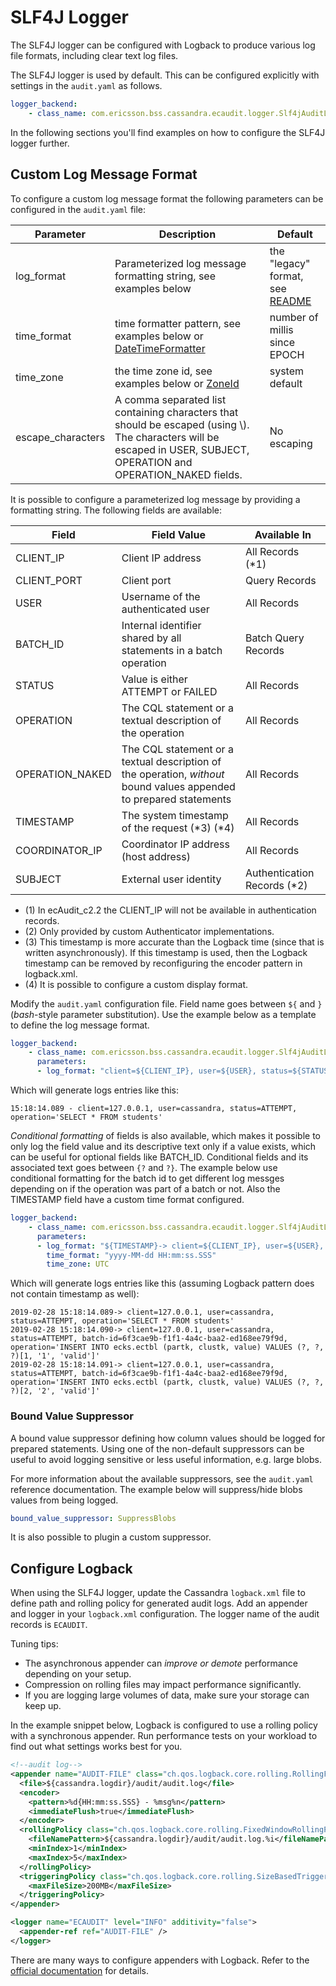# SLF4J Logger

The SLF4J logger can be configured with Logback to produce various log file formats,
including clear text log files.

The SLF4J logger is used by default.
This can be configured explicitly with settings in the ```audit.yaml``` as follows.

```YAML
logger_backend:
    - class_name: com.ericsson.bss.cassandra.ecaudit.logger.Slf4jAuditLogger
```

In the following sections you'll find examples on how to configure the SLF4J logger further.


## Custom Log Message Format

To configure a custom log message format the following parameters can be configured in the ```audit.yaml``` file:

| Parameter         | Description                                                                                                                                                            | Default                                         |
|-------------------|------------------------------------------------------------------------------------------------------------------------------------------------------------------------|-------------------------------------------------|
| log_format        | Parameterized log message formatting string, see examples below                                                                                                        | the "legacy" format, see [README](../README.md) |
| time_format       | time formatter pattern, see examples below or [DateTimeFormatter](https://docs.oracle.com/javase/8/docs/api/java/time/format/DateTimeFormatter.html#patterns)          | number of millis since EPOCH                    |
| time_zone         | the time zone id, see examples below or [ZoneId](https://docs.oracle.com/javase/8/docs/api/java/time/ZoneId.html#of-java.lang.String-)                                 | system default                                  |
| escape_characters | A comma separated list containing characters that should be escaped (using \\). The characters will be escaped in USER, SUBJECT, OPERATION and OPERATION_NAKED fields. | No escaping                                     |

It is possible to configure a parameterized log message by providing a formatting string.
The following fields are available:

| Field          | Field Value                                                       | Available In               |
| -------------- | ----------------------------------------------------------------- | -------------------------- |
| CLIENT_IP      | Client IP address                                                 | All Records (*1)           |
| CLIENT_PORT    | Client port                                                       | Query Records              |
| USER           | Username of the authenticated user                                | All Records                |
| BATCH_ID       | Internal identifier shared by all statements in a batch operation | Batch Query Records        |
| STATUS         | Value is either ATTEMPT or FAILED                                 | All Records                |
| OPERATION      | The CQL statement or a textual description of the operation       | All Records                |
| OPERATION_NAKED | The CQL statement or a textual description of the operation, *without* bound values appended to prepared statements | All Records |
| TIMESTAMP      | The system timestamp of the request (*3) (*4)                     | All Records                |
| COORDINATOR_IP | Coordinator IP address (host address)                             | All Records                |
| SUBJECT        | External user identity                                            | Authentication Records (*2)|

* (1) In ecAudit_c2.2 the CLIENT_IP will not be available in authentication records.
* (2) Only provided by custom Authenticator implementations.
* (3) This timestamp is more accurate than the Logback time (since that is written asynchronously).
      If this timestamp is used, then the Logback timestamp can be removed by reconfiguring the encoder pattern in logback.xml.
* (4) It is possible to configure a custom display format.

Modify the ```audit.yaml``` configuration file.
Field name goes between ```${``` and ```}``` (*bash*-style parameter substitution).
Use the example below as a template to define the log message format.

```YAML
logger_backend:
    - class_name: com.ericsson.bss.cassandra.ecaudit.logger.Slf4jAuditLogger
      parameters:
      - log_format: "client=${CLIENT_IP}, user=${USER}, status=${STATUS}, operation='${OPERATION}'"
```

Which will generate logs entries like this:

```
15:18:14.089 - client=127.0.0.1, user=cassandra, status=ATTEMPT, operation='SELECT * FROM students'
```

*Conditional formatting* of fields is also available, which makes it possible to only log the field value and
its descriptive text only if a value exists, which can be useful for optional fields like BATCH_ID.
Conditional fields and its associated text goes between ```{?``` and ```?}```.
The example below use conditional formatting for the batch id to get different log messges depending on if the operation
was part of a batch or not. Also the TIMESTAMP field have a custom time format configured.

```YAML
logger_backend:
    - class_name: com.ericsson.bss.cassandra.ecaudit.logger.Slf4jAuditLogger
      parameters:
      - log_format: "${TIMESTAMP}-> client=${CLIENT_IP}, user=${USER}, status=${STATUS}, {?batch-id=${BATCH_ID}, ?}operation='${OPERATION}'"
        time_format: "yyyy-MM-dd HH:mm:ss.SSS"
        time_zone: UTC
```

Which will generate logs entries like this (assuming Logback pattern does not contain timestamp as well):

```
2019-02-28 15:18:14.089-> client=127.0.0.1, user=cassandra, status=ATTEMPT, operation='SELECT * FROM students'
2019-02-28 15:18:14.090-> client=127.0.0.1, user=cassandra, status=ATTEMPT, batch-id=6f3cae9b-f1f1-4a4c-baa2-ed168ee79f9d, operation='INSERT INTO ecks.ectbl (partk, clustk, value) VALUES (?, ?, ?)[1, '1', 'valid']'
2019-02-28 15:18:14.091-> client=127.0.0.1, user=cassandra, status=ATTEMPT, batch-id=6f3cae9b-f1f1-4a4c-baa2-ed168ee79f9d, operation='INSERT INTO ecks.ectbl (partk, clustk, value) VALUES (?, ?, ?)[2, '2', 'valid']'
```

### Bound Value Suppressor

A bound value suppressor defining how column values should be logged for prepared statements. Using one of the non-default suppressors
can be useful to avoid logging sensitive or less useful information, e.g. large blobs.

For more information about the available suppressors, see the ```audit.yaml``` reference documentation.
The example below will suppress/hide blobs values from being logged.
```YAML
bound_value_suppressor: SuppressBlobs
```
It is also possible to plugin a custom suppressor.

## Configure Logback

When using the SLF4J logger, update the Cassandra ```logback.xml``` file to define path and rolling policy
for generated audit logs.
Add an appender and logger in your ```logback.xml``` configuration.
The logger name of the audit records is ```ECAUDIT```.

Tuning tips:
* The asynchronous appender can _improve or demote_ performance depending on your setup.
* Compression on rolling files may impact performance significantly.
* If you are logging large volumes of data, make sure your storage can keep up.

In the example snippet below,
Logback is configured to use a rolling policy with a synchronous appender.
Run performance tests on your workload to find out what settings works best for you.


```XML
<!--audit log-->
<appender name="AUDIT-FILE" class="ch.qos.logback.core.rolling.RollingFileAppender">
  <file>${cassandra.logdir}/audit/audit.log</file>
  <encoder>
    <pattern>%d{HH:mm:ss.SSS} - %msg%n</pattern>
    <immediateFlush>true</immediateFlush>
  </encoder>
  <rollingPolicy class="ch.qos.logback.core.rolling.FixedWindowRollingPolicy">
    <fileNamePattern>${cassandra.logdir}/audit/audit.log.%i</fileNamePattern>
    <minIndex>1</minIndex>
    <maxIndex>5</maxIndex>
  </rollingPolicy>
  <triggeringPolicy class="ch.qos.logback.core.rolling.SizeBasedTriggeringPolicy">
    <maxFileSize>200MB</maxFileSize>
  </triggeringPolicy>
</appender>

<logger name="ECAUDIT" level="INFO" additivity="false">
  <appender-ref ref="AUDIT-FILE" />
</logger>
```

There are many ways to configure appenders with Logback.
Refer to the [official documentation](https://logback.qos.ch/manual/appenders.html) for details.


